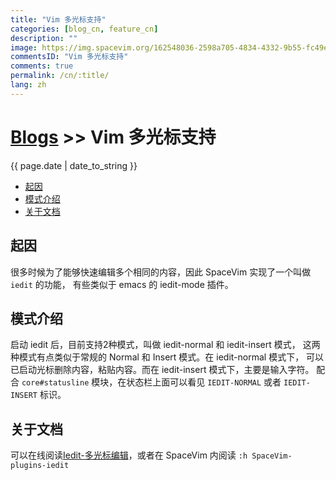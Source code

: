```yaml
---
title: "Vim 多光标支持"
categories: [blog_cn, feature_cn]
description: ""
image: https://img.spacevim.org/162548036-2598a705-4834-4332-9b55-fc49eae80f99.gif
commentsID: "Vim 多光标支持"
comments: true
permalink: /cn/:title/
lang: zh
---
```


# [Blogs](../blog/) >> Vim 多光标支持

{{ page.date | date_to_string }}


<!-- vim-markdown-toc GFM -->

- [起因](#起因)
- [模式介绍](#模式介绍)
- [关于文档](#关于文档)

<!-- vim-markdown-toc -->

## 起因

很多时候为了能够快速编辑多个相同的内容，因此 SpaceVim 实现了一个叫做 `iedit` 的功能，
有些类似于 emacs 的 iedit-mode 插件。 

## 模式介绍

启动 iedit 后，目前支持2种模式，叫做 iedit-normal 和 iedit-insert 模式，
这两种模式有点类似于常规的 Normal 和 Insert 模式。在 iedit-normal 模式下，
可以已启动光标删除内容，粘贴内容。而在 iedit-insert 模式下，主要是输入字符。
配合 `core#statusline` 模块，在状态栏上面可以看见 `IEDIT-NORMAL` 或者 `IEDIT-INSERT` 标识。

## 关于文档

可以在线阅读[Iedit-多光标编辑](../#iedit-多光标编辑)，或者在 SpaceVim 内阅读 `:h SpaceVim-plugins-iedit`
